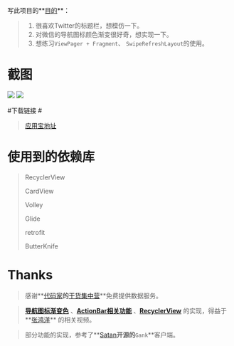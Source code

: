 写此项目的**[目的]()**：
> 1. 很喜欢Twitter的标题栏，想模仿一下。
> 2. 对微信的导航图标颜色渐变很好奇，想实现一下。
> 3. 想练习`ViewPager + Fragment`、 `SwipeRefreshLayout`的使用。

# 截图 #
<image src="/screenshot/1.jpg"/>
<image src="/screenshot/2.jpg"/>


#下载链接 #


> <a href="http://android.myapp.com/myapp/detail.htm?apkName=wyjinbu.AppTool" title="点击下载" target="_blank">应用宝地址</a>

# 使用到的依赖库 #
> RecyclerView
> 
>CardView
> 
> Volley
> 
> Glide
> 
> retrofit
> 
> ButterKnife


# Thanks #



> 感谢**[代码家]()**的**[干货集中营](http://gank.io/api)**免费提供数据服务。



> **[导航图标渐变色]()** 、**[ActionBar相关功能]()** 、**[RecyclerView]()** 的实现，得益于**[张鸿洋]()** 的相关视频。



> 部分功能的实现，参考了**[Satan](https://github.com/wenjue)**开源的**`Gank`**客户端。

